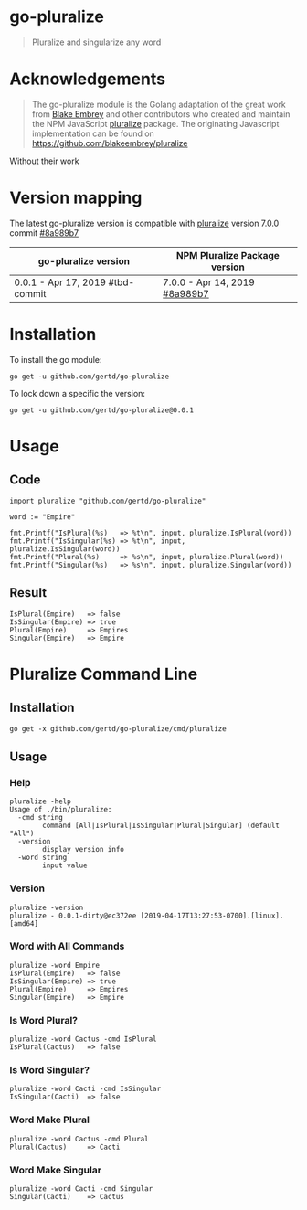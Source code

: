 # go-pluralize

> Pluralize and singularize any word

# Acknowledgements
> The go-pluralize module is the  Golang adaptation of the great work from [Blake Embrey](https://www.npmjs.com/~blakeembrey) and other contributors who created and maintain the NPM JavaScript [pluralize](https://www.npmjs.com/package/pluralize) package.
> The originating Javascript implementation can be found on https://github.com/blakeembrey/pluralize

Without their work


# Version mapping

The latest go-pluralize version is compatible with [pluralize](https://www.npmjs.com/package/pluralize) version 7.0.0 commit [#8a989b7](https://github.com/blakeembrey/pluralize/commit/8a989b7dbe9ff145201be5af360c0694eadab5ff)

| go-pluralize version  | NPM Pluralize Package version |
| ------------- | ------------- |
| 0.0.1 - Apr 17, 2019 #tbd-commit | 7.0.0 - Apr 14, 2019 [#8a989b7](https://github.com/blakeembrey/pluralize/commit/8a989b7dbe9ff145201be5af360c0694eadab5ff)  |

# Installation

To install the go module:

    go get -u github.com/gertd/go-pluralize

To lock down a specific the version:

    go get -u github.com/gertd/go-pluralize@0.0.1


# Usage

## Code
    import pluralize "github.com/gertd/go-pluralize"

    word := "Empire"
    
    fmt.Printf("IsPlural(%s)   => %t\n", input, pluralize.IsPlural(word))
    fmt.Printf("IsSingular(%s) => %t\n", input, pluralize.IsSingular(word))
    fmt.Printf("Plural(%s)     => %s\n", input, pluralize.Plural(word))
    fmt.Printf("Singular(%s)   => %s\n", input, pluralize.Singular(word))

## Result
	IsPlural(Empire)   => false
	IsSingular(Empire) => true
	Plural(Empire)     => Empires
	Singular(Empire)   => Empire


# Pluralize Command Line

## Installation
	go get -x github.com/gertd/go-pluralize/cmd/pluralize




## Usage

### Help
	pluralize -help
    Usage of ./bin/pluralize:
      -cmd string
            command [All|IsPlural|IsSingular|Plural|Singular] (default "All")
      -version
            display version info
      -word string
            input value


### Version
	pluralize -version
	pluralize - 0.0.1-dirty@ec372ee [2019-04-17T13:27:53-0700].[linux].[amd64]

### Word with All Commands
    pluralize -word Empire 
	IsPlural(Empire)   => false
	IsSingular(Empire) => true
	Plural(Empire)     => Empires
	Singular(Empire)   => Empire

### Is Word Plural?
    pluralize -word Cactus -cmd IsPlural
	IsPlural(Cactus)   => false
    
### Is Word Singular?
    pluralize -word Cacti -cmd IsSingular
    IsSingular(Cacti)  => false
    
### Word Make Plural
    pluralize -word Cactus -cmd Plural
	Plural(Cactus)     => Cacti
    
### Word Make Singular
    pluralize -word Cacti -cmd Singular
	Singular(Cacti)    => Cactus


